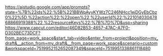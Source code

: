https://aistudio.google.com/app/prompts?state=%7B%22ids%22:%5B%221BBWpAyyKYWz7C246NHcc1ejDGyEbCbz0%22%5D,%22action%22:%22open%22,%22userId%22:%22101403047868866919388%22,%22resourceKeys%22:%7B%7D%7D&usp=sharing
https://www.capcut.com/editor/46D82B53-4657-47AC-A7F0-D302BEC73DCF?from_page=work_space&start_tab=video&enter_from=project&position=my_draft&__action_from=my_draft&__from_page=work_space&scenario=custom&workspaceId=7519952152652087349&spaceId=7519951338861118480
